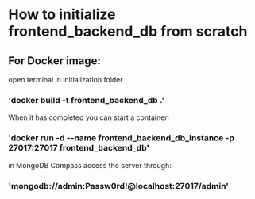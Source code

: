 # How to initialize frontend_backend_db from scratch

## For Docker image:
open terminal in initialization folder

### 'docker build -t frontend_backend_db .'

When it has completed you can start a container:

### 'docker run -d --name frontend_backend_db_instance -p 27017:27017 frontend_backend_db'

in MongoDB Compass access the server through:

### 'mongodb://admin:Passw0rd!@localhost:27017/admin'